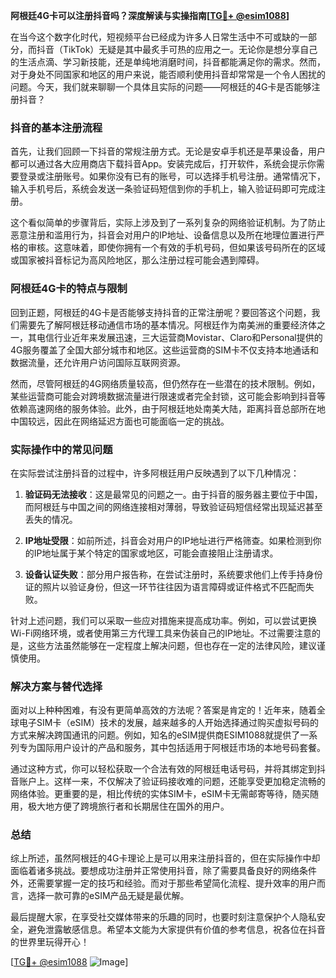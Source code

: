 **阿根廷4G卡可以注册抖音吗？深度解读与实操指南[[TG💪+ @esim1088](https://t.me/s/esim1088)]**

在当今这个数字化时代，短视频平台已经成为许多人日常生活中不可或缺的一部分，而抖音（TikTok）无疑是其中最炙手可热的应用之一。无论你是想分享自己的生活点滴、学习新技能，还是单纯地消磨时间，抖音都能满足你的需求。然而，对于身处不同国家和地区的用户来说，能否顺利使用抖音却常常是一个令人困扰的问题。今天，我们就来聊聊一个具体且实际的问题——阿根廷的4G卡是否能够注册抖音？

### 抖音的基本注册流程

首先，让我们回顾一下抖音的常规注册方式。无论是安卓手机还是苹果设备，用户都可以通过各大应用商店下载抖音App。安装完成后，打开软件，系统会提示你需要登录或注册账号。如果你没有已有的账号，可以选择手机号注册。通常情况下，输入手机号后，系统会发送一条验证码短信到你的手机上，输入验证码即可完成注册。

这个看似简单的步骤背后，实际上涉及到了一系列复杂的网络验证机制。为了防止恶意注册和滥用行为，抖音会对用户的IP地址、设备信息以及所在地理位置进行严格的审核。这意味着，即使你拥有一个有效的手机号码，但如果该号码所在的区域或国家被抖音标记为高风险地区，那么注册过程可能会遇到障碍。

### 阿根廷4G卡的特点与限制

回到正题，阿根廷的4G卡是否能够支持抖音的正常注册呢？要回答这个问题，我们需要先了解阿根廷移动通信市场的基本情况。阿根廷作为南美洲的重要经济体之一，其电信行业近年来发展迅速，三大运营商Movistar、Claro和Personal提供的4G服务覆盖了全国大部分城市和地区。这些运营商的SIM卡不仅支持本地通话和数据流量，还允许用户访问国际互联网资源。

然而，尽管阿根廷的4G网络质量较高，但仍然存在一些潜在的技术限制。例如，某些运营商可能会对跨境数据流量进行限速或者完全封锁，这可能会影响到抖音等依赖高速网络的服务体验。此外，由于阿根廷地处南美大陆，距离抖音总部所在地中国较远，因此在网络延迟方面也可能面临一定的挑战。

### 实际操作中的常见问题

在实际尝试注册抖音的过程中，许多阿根廷用户反映遇到了以下几种情况：

1. **验证码无法接收**：这是最常见的问题之一。由于抖音的服务器主要位于中国，而阿根廷与中国之间的网络连接相对薄弱，导致验证码短信经常出现延迟甚至丢失的情况。
   
2. **IP地址受限**：如前所述，抖音会对用户的IP地址进行严格筛查。如果检测到你的IP地址属于某个特定的国家或地区，可能会直接阻止注册请求。

3. **设备认证失败**：部分用户报告称，在尝试注册时，系统要求他们上传手持身份证的照片以验证身份，但这一环节往往因为语言障碍或证件格式不匹配而失败。

针对上述问题，我们可以采取一些应对措施来提高成功率。例如，可以尝试更换Wi-Fi网络环境，或者使用第三方代理工具来伪装自己的IP地址。不过需要注意的是，这些方法虽然能够在一定程度上解决问题，但也存在一定的法律风险，建议谨慎使用。

### 解决方案与替代选择

面对以上种种困难，有没有更简单高效的方法呢？答案是肯定的！近年来，随着全球电子SIM卡（eSIM）技术的发展，越来越多的人开始选择通过购买虚拟号码的方式来解决跨国通讯的问题。例如，知名的eSIM提供商ESIM1088就提供了一系列专为国际用户设计的产品和服务，其中包括适用于阿根廷市场的本地号码套餐。

通过这种方式，你可以轻松获取一个合法有效的阿根廷电话号码，并将其绑定到抖音账户上。这样一来，不仅解决了验证码接收难的问题，还能享受更加稳定流畅的网络体验。更重要的是，相比传统的实体SIM卡，eSIM卡无需邮寄等待，随买随用，极大地方便了跨境旅行者和长期居住在国外的用户。

### 总结

综上所述，虽然阿根廷的4G卡理论上是可以用来注册抖音的，但在实际操作中却面临着诸多挑战。要想成功注册并正常使用抖音，除了需要具备良好的网络条件外，还需要掌握一定的技巧和经验。而对于那些希望简化流程、提升效率的用户而言，选择一款可靠的eSIM产品无疑是最优解。

最后提醒大家，在享受社交媒体带来的乐趣的同时，也要时刻注意保护个人隐私安全，避免泄露敏感信息。希望本文能为大家提供有价值的参考信息，祝各位在抖音的世界里玩得开心！

[[TG💪+ @esim1088](https://t.me/s/esim1088) ![Image](https://i.postimg.cc/4NQfJmqS/Snipaste-2025-05-13-00-14-12.png)]